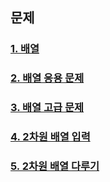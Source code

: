 ## 문제 

### [1. 배열](test01/README.md)   
   
### [2. 배열 응용 문제](test02/README.md)    

### [3. 배열 고급 문제](test03/README.md) 
   
### [4. 2차원 배열 입력](test04/README.md) 

### [5. 2차원 배열 다루기](test05/README.md) 